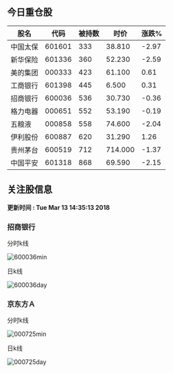 
## 今日重仓股 

|股名|代码|被持数|时价|涨跌%|
|---|---|---|---|---|
|中国太保|601601|333|38.810|-2.97|
|新华保险|601336|360|52.230|-2.59|
|美的集团|000333|423|61.100|0.61|
|工商银行|601398|445|6.500|0.31|
|招商银行|600036|536|30.730|-0.36|
|格力电器|000651|552|53.190|-0.19|
|五粮液|000858|558|74.600|-2.04|
|伊利股份|600887|620|31.290|1.26|
|贵州茅台|600519|712|714.000|-1.37|
|中国平安|601318|868|69.590|-2.15|

## 关注股信息
**更新时间 : Tue Mar 13 14:35:13 2018**
### 招商银行 
分时k线

![600036min](http://image.sinajs.cn/newchart/min/n/sh600036.gif)

日k线

![600036day](http://image.sinajs.cn/newchart/daily/n/sh600036.gif)

### 京东方Ａ 
分时k线

![000725min](http://image.sinajs.cn/newchart/min/n/sz000725.gif)

日k线

![000725day](http://image.sinajs.cn/newchart/daily/n/sz000725.gif)
